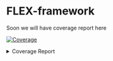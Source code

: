 # FLEX-framework 

Soon we will have coverage report here
<!-- Pytest Coverage Comment:Begin -->
<a href="https://github.com/FLEXible-FL/FLEX-framework/blob/main/README.md"><img alt="Coverage" src="https://img.shields.io/badge/Coverage-100%25-brightgreen.svg" /></a><br/><details><summary>Coverage Report </summary><table><tr><th>File</th><th>Stmts</th><th>Miss</th><th>Cover</th></tr><tbody><tr><td><b>TOTAL</b></td><td><b>76</b></td><td><b>0</b></td><td><b>100%</b></td></tr></tbody></table></details>

<!-- Pytest Coverage Comment:End -->
